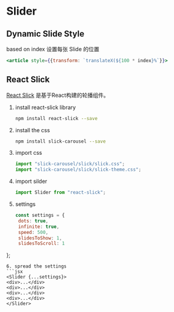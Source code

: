 # Slider

## Dynamic Slide Style

based on index 设置每张 Slide 的位置
```jsx
<article style={{transform: `translateX(${100 * index}%`}}>
```

## React Slick

[React Slick](https://react-slick.neostack.com/) 是基于React构建的轮播组件。

1. install react-slick library
   ```sh
   npm install react-slick --save
   ```
2. install the css
   ```sh
   npm install slick-carousel --save
   ```
3. import css
   ```jsx
   import "slick-carousel/slick/slick.css"; 
   import "slick-carousel/slick/slick-theme.css";
   ```
4. import silder
   ```jsx
   import Slider from "react-slick";
   ```
5. settings
   ```jsx
   const settings = {
    dots: true,
    infinite: true,
    speed: 500,
    slidesToShow: 1,
    slidesToScroll: 1
  };
   ```
6. spread the settings
  ```jsx
  <Slider {...settings}>
  <div>...</div>
  <div>...</div>
  <div>...</div>
  <div>...</div>
  </Slider>
  ```